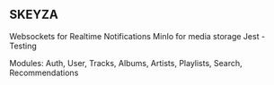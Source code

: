 ## SKEYZA
Websockets for Realtime Notifications
MinIo for media storage
Jest - Testing


Modules: Auth, User,  Tracks, Albums, Artists, Playlists, Search, Recommendations

